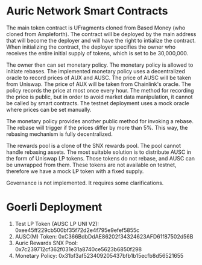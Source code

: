 # Auric Network Smart Contracts

The main token contract is UFragments cloned from Based Money (who cloned
from Ampleforth). The contract will be deployed by the main address that 
will become the deployer and will have the right to intialize the contract.
When initializing the contract, the deployer specifies the owner who receives
the entire initial supply of tokens, which is set to be 30,000,000.

The owner then can set monetary policy. The monetary policy is allowed
to initiate rebases. The implemented monetary policy uses a decentralized
oracle to record prices of AUX and AUSC. The price of AUSC will be taken
from Uniswap. The price of AUX will be taken from Chainlink's oracle.
The policy records the price at most once every hour. The method for recording
the price is public, but in order to avoid market data manipulation, it cannot
be called by smart contracts. The testnet deployment uses a mock oracle where
prices can be set manually.

The monetary policy provides another public method for invoking a rebase.
The rebase will trigger if the prices differ by more than 5%. This way,
the rebasing mechanism is fully decentralized. 

The rewards pool is a clone of the SNX rewards pool. The pool cannot handle
rebasing assets. The most suitable solution is to distribute AUSC in the form
of Uniswap LP tokens. Those tokens do not rebase, and AUSC can be unwrapped
from them. These tokens are not available on testnet, therefore we have
a mock LP token with a fixed supply.

Governance is not implemented. It requires some clarifications.

# Goerli Deployment

1. Test LP Token (AUSC LP UNI V2):  0xee45ff229cb500bf35f72d2e4f795e9efef5855c
2. AUSC(M) Token: 0xC366BdbDdAE86202f34324623AFD61f87502d56B
3. Auric Rewards SNX Pool: 0x7c239712cf362f031e31a8740ce5623b6850f298
4. Monetary Policy: 0x31bf3af523409205437bfb1b15ecfb8d56521655

